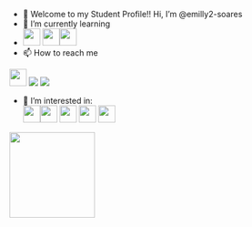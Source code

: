 - 👋 Welcome to my Student Profile!! Hi, I’m @emilly2-soares
- 🌱 I’m currently learning <br/>  
- <img src="https://cdn.jsdelivr.net/gh/devicons/devicon/icons/react/react-original-wordmark.svg" width="30" height="30" /> <img src="https://cdn.jsdelivr.net/gh/devicons/devicon/icons/nodejs/nodejs-original.svg" width="30" height="30"/><img src="https://cdn.jsdelivr.net/gh/devicons/devicon/icons/typescript/typescript-original.svg"  width="30" height="30"/>
- 📫 How to reach me <br/> 
<div> 
  <a href="https://www.linkedin.com/in/emilly-soares-santos-0456931b0" target="_blank"><img src="https://img.shields.io/badge/-LinkedIn-%230077B5?style=for-the-badge&logo=linkedin&logoColor=white" target="_blank" height="30" ></a>
  <a href = "mailto:soaressantosemilly05@gmail.com"><img src="https://img.shields.io/badge/Gmail-D14836?style=for-the-badge&logo=gmail&logoColor=white" target="_blank"></a>
  <a href = "https://www.instagram.com/emilly.soaressantos/"><img src="https://img.shields.io/badge/Instagram-E4405F?style=for-the-badge&logo=instagram&logoColor=white" target="_blank">
  </a>
</div>

- 👀 I’m interested in: <br/> <div> 
  <img src="https://cdn.jsdelivr.net/gh/devicons/devicon/icons/javascript/javascript-original.svg" width="30" height="30"/><img src="https://cdn.jsdelivr.net/gh/devicons/devicon/icons/css3/css3-original.svg" width="30" height="30" />   <img src="https://cdn.jsdelivr.net/gh/devicons/devicon/icons/java/java-original.svg"  width="30" height="30"/>  <img src="https://cdn.jsdelivr.net/gh/devicons/devicon/icons/mongodb/mongodb-original.svg"  width="30" height="30"/> <img src="https://cdn.jsdelivr.net/gh/devicons/devicon/icons/github/github-original.svg" width="30" height="30"/>
                                                                                                                              <br/>                                                
<a href="https://github.com/emilly2-soares">
<img height="150em" src="https://github-readme-stats.vercel.app/api/top-langs/?username=emilly-soares&layout=compact&langs_count=7&theme=dracula"/>
</div>
<!---
emilly-soares/emilly-soares is a ✨ special ✨ repository because its `README.md` (this file) appears on your GitHub profile.
You can click the Preview link to take a look at your changes.
--->
